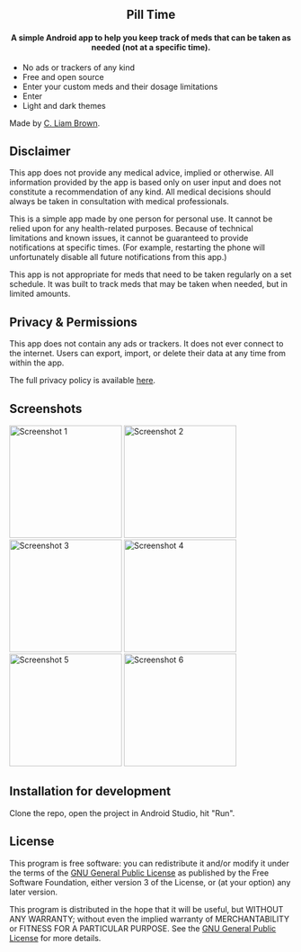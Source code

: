 <h2 align="center"><b>Pill Time</b></h2>

<h4 align="center">A simple Android app to help you keep track of meds that can be taken as needed (not at a specific time).</h4>

* No ads or trackers of any kind
* Free and open source
* Enter your custom meds and their dosage limitations
* Enter
* Light and dark themes

Made by [C. Liam Brown](https://cliambrown.com).

## Disclaimer

This app does not provide any medical advice, implied or otherwise. All information provided by the app is based only on user input and does not constitute a recommendation of any kind. All medical decisions should always be taken in consultation with medical professionals.

This is a simple app made by one person for personal use. It cannot be relied upon for any health-related purposes. Because of technical limitations and known issues, it cannot be guaranteed to provide notifications at specific times. (For example, restarting the phone will unfortunately disable all future notifications from this app.)

This app is not appropriate for meds that need to be taken regularly on a set schedule. It was built to track meds that may be taken when needed, but in limited amounts.

## Privacy & Permissions

This app does not contain any ads or trackers. It does not ever connect to the internet. Users can export, import, or delete their data at any time from within the app.

The full privacy policy is available <a href="https://github.com/cliambrown/PillTime/blob/master/PRIVACY.md">here</a>.

## Screenshots

<a href="https://raw.githubusercontent.com/cliambrown/EasyNoise/master/easy_noise_screenshot_1.png"><img src="https://raw.githubusercontent.com/cliambrown/EasyNoise/master/easy_noise_screenshot_1.png" width="200px" alt="Screenshot 1"></a> <a href="https://raw.githubusercontent.com/cliambrown/EasyNoise/master/easy_noise_screenshot_2.png"><img src="https://raw.githubusercontent.com/cliambrown/EasyNoise/master/easy_noise_screenshot_2.png" width="200px" alt="Screenshot 2"></a> <a href="https://raw.githubusercontent.com/cliambrown/EasyNoise/master/easy_noise_screenshot_3.png"><img src="https://raw.githubusercontent.com/cliambrown/EasyNoise/master/easy_noise_screenshot_3.png" width="200px" alt="Screenshot 3"></a> <a href="https://raw.githubusercontent.com/cliambrown/EasyNoise/master/easy_noise_screenshot_4.png"><img src="https://raw.githubusercontent.com/cliambrown/EasyNoise/master/easy_noise_screenshot_4.png" width="200px" alt="Screenshot 4"></a> <a href="https://raw.githubusercontent.com/cliambrown/EasyNoise/master/easy_noise_screenshot_5.png"><img src="https://raw.githubusercontent.com/cliambrown/EasyNoise/master/easy_noise_screenshot_5.png" width="200px" alt="Screenshot 5"></a> <a href="https://raw.githubusercontent.com/cliambrown/EasyNoise/master/easy_noise_screenshot_6.png"><img src="https://raw.githubusercontent.com/cliambrown/EasyNoise/master/easy_noise_screenshot_6.png" width="200px" alt="Screenshot 6"></a>

## Installation for development

Clone the repo, open the project in Android Studio, hit "Run".

## License

This program is free software: you can redistribute it and/or modify it under the terms of the [GNU General Public License](https://www.gnu.org/licenses/gpl.html) as published by the Free Software Foundation, either version 3 of the License, or (at your option) any later version.

This program is distributed in the hope that it will be useful, but WITHOUT ANY WARRANTY; without even the implied warranty of MERCHANTABILITY or FITNESS FOR A PARTICULAR PURPOSE. See the [GNU General Public License](https://www.gnu.org/licenses/gpl.html) for more details.

